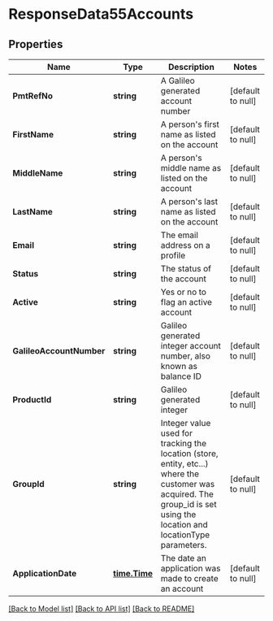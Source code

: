 # ResponseData55Accounts

## Properties
Name | Type | Description | Notes
------------ | ------------- | ------------- | -------------
**PmtRefNo** | **string** | A Galileo generated account number | [default to null]
**FirstName** | **string** | A person&#x27;s first name as listed on the account | [default to null]
**MiddleName** | **string** | A person&#x27;s middle name as listed on the account | [default to null]
**LastName** | **string** | A person&#x27;s last name as listed on the account | [default to null]
**Email** | **string** | The email address on a profile | [default to null]
**Status** | **string** | The status of the account | [default to null]
**Active** | **string** | Yes or no to flag an active account | [default to null]
**GalileoAccountNumber** | **string** | Galileo generated integer account number, also known as balance ID | [default to null]
**ProductId** | **string** | Galileo generated integer | [default to null]
**GroupId** | **string** | Integer value used for tracking the location (store, entity, etc...) where the customer was acquired. The group_id is set using the location and locationType parameters. | [default to null]
**ApplicationDate** | [**time.Time**](time.Time.md) | The date an application was made to create an account | [default to null]

[[Back to Model list]](../README.md#documentation-for-models) [[Back to API list]](../README.md#documentation-for-api-endpoints) [[Back to README]](../README.md)

